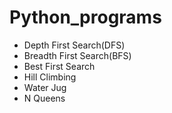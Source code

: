# Python_programs
* Depth First Search(DFS)
* Breadth First Search(BFS)
* Best First Search
* Hill Climbing
* Water Jug
* N Queens
